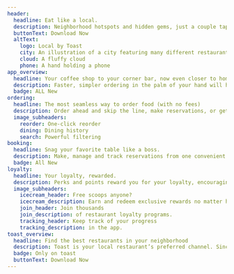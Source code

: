 ```yaml
---
header:
  headline: Eat like a local.
  description: Neighborhood hotspots and hidden gems, just a couple taps away.
  buttonText: Download Now
  altText:
    logo: Local by Toast
    city: An illustration of a city featuring many different restaurants
    cloud: A fluffy cloud
    phone: A hand holding a phone
app_overview:
  headline: Your coffee shop to your corner bar, now even closer to home.
  description: Faster, simpler ordering in the palm of your hand will help you feel like a regular no matter where you dine. 
  badge: ALL New
ordering:
  headline: The most seamless way to order food (with no fees)
  description: Order ahead and skip the line, make reservations, or get it delivered. The Local app is designed for all the ways you restaurant, with the same price every time.
  image_subheaders:
    reorder: One-click reorder
    dining: Dining history
    search: Powerful filtering
booking:
  headline: Snag your favorite table like a boss.
  description: Make, manage and track reservations from one convenient location.
  badge: All New
loyalty:
  headline: Your loyalty, rewarded.
  description: Perks and points reward you for your loyalty, encouraging you to come back and get to know us even better.
  image_subheaders:
    icecream_header: Free scoops anyone?
    icecream_description: Earn and redeem exclusive rewards no matter how you order.
    join_header: Join thousands
    join_description: of restaurant loyalty programs.
    tracking_header: Keep track of your progress
    tracking_description: in the app.
toast_overview:
  headline: Find the best restaurants in your neighborhood
  description: Toast is your local restaurant’s preferred channel. Since we don’t charge commission, our restaurant partners pass those savings on to you.
  badge: Only on toast
  buttonText: Download Now
---
```

